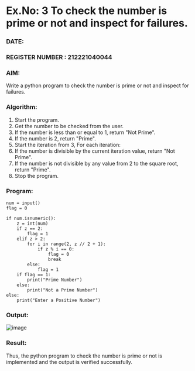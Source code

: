 # Ex.No: 3 To check the number is prime or not and inspect for failures.
 
### DATE:                                                                            
### REGISTER NUMBER : 212221040044
### AIM: 
Write a python program to check the number is prime or not and inspect for failures.
 
### Algorithm:
1. Start the program.
2. Get the number to be checked from the user.
3. If the number is less than or equal to 1, return "Not Prime".
4. If the number is 2, return "Prime".
5. Start the iteration from 3, For each iteration:
6. If the number is divisible by the current iteration value, return "Not Prime".
7. If the number is not divisible by any value from 2 to the square root, return "Prime".
8. Stop the program.

### Program:
~~~
num = input()
flag = 0

if num.isnumeric():
    z = int(num)
    if z == 2:
        flag = 1
    elif z > 2:
        for i in range(2, z // 2 + 1):
            if z % i == 0:
                flag = 0
                break
        else:
            flag = 1
    if flag == 1:
        print("Prime Number")
    else:
        print("Not a Prime Number")
else:
    print("Enter a Positive Number")
~~~

### Output:
![image](https://github.com/user-attachments/assets/f0dda64b-0607-4a7c-b161-4a96fcbe1699)

### Result:
Thus, the python program to check the number is prime or not is implemented and the output is verified successfully.
